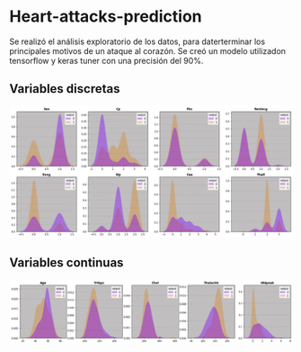 # Heart-attacks-prediction

Se realizó el análisis exploratorio de los datos, para daterterminar los principales motivos de un ataque al corazón.
Se creó un modelo utilizadon tensorflow y keras tuner con una precisión del 90%.

## Variables discretas

![Discretas](images/Var_discretas.png)

## Variables continuas

![Continuas](images/Var_continuas.png)

